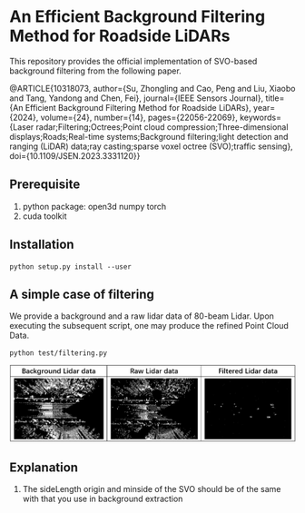# An Efficient Background Filtering Method for Roadside LiDARs

This repository provides the official implementation of SVO-based background filtering from the following paper.

@ARTICLE{10318073,
  author={Su, Zhongling and Cao, Peng and Liu, Xiaobo and Tang, Yandong and Chen, Fei},
  journal={IEEE Sensors Journal}, 
  title={An Efficient Background Filtering Method for Roadside LiDARs}, 
  year={2024},
  volume={24},
  number={14},
  pages={22056-22069},
  keywords={Laser radar;Filtering;Octrees;Point cloud compression;Three-dimensional displays;Roads;Real-time systems;Background filtering;light detection and ranging (LiDAR) data;ray casting;sparse voxel octree (SVO);traffic sensing},
  doi={10.1109/JSEN.2023.3331120}}

## Prerequisite
1. python package: open3d numpy torch
2. cuda toolkit

## Installation
```
python setup.py install --user
```

## A simple case of filtering
We provide a background and a raw lidar data of 80-beam Lidar.
Upon executing the subsequent script, one may produce the refined Point Cloud Data.

```
python test/filtering.py
```
![Images](images.png)
## Explanation
1. The sideLength origin and minside of the SVO should be of the same with that you use in background extraction
